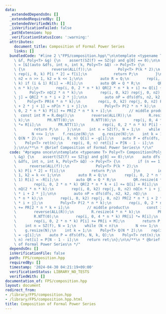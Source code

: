 ```yaml
---
data:
  _extendedDependsOn: []
  _extendedRequiredBy: []
  _extendedVerifiedWith: []
  _isVerificationFailed: false
  _pathExtension: hpp
  _verificationStatusIcon: ':warning:'
  attributes:
    document_title: Composition of Formal Power Series
    links: []
  bundledCode: "#line 2 \"FPS/composition.hpp\"\n\ntemplate <typename T> Poly<T> Composition(Poly<T>\
    \ &f, Poly<T> &g) {\n    assert(SZ(f) == SZ(g) and g[0] == 0);\n\n    auto dfs\
    \ = [&](auto &dfs, int n, int k, Poly<T> &Q) -> Poly<T> {\n        if (n == 1)\
    \ {\n            reverse(ALL(f));\n            Poly<T> P(k * 2);\n           \
    \ rep(i, 0, k) P[i * 2] = f[i];\n            return P;\n        }\n        int\
    \ n2 = n >> 1, k2 = k << 1;\n\n        auto R = Q;\n        rep(i, 0, 2 * n *\
    \ k) if (i & 1) R[i] = -R[i];\n        auto QR = Q * R;\n        QR.resize(4 *\
    \ n * k);\n        rep(i, 0, 2 * n * k) QR[2 * n * k + i] += Q[i] + R[i];\n  \
    \      Poly<T> nQ(2 * n * k);\n        rep(i, 0, k2) rep(j, 0, n2) nQ[n * i +\
    \ j] = QR[2 * n * i + 2 * j];\n\n        auto nP = dfs(dfs, n2, k2, nQ);\n   \
    \     Poly<T> PR(4 * n * k);\n        rep(i, 0, k2) rep(j, 0, n2) PR[2 * n * i\
    \ + 2 * j + 1] = nP[n * i + j];\n        Poly<T> P(2 * n * k);\n        rep(i,\
    \ 0, 2 * n * k) P[i] += PR[2 * n * k + i];\n        // middle product\n      \
    \  const int M = R.deg();\n        reverse(ALL(R));\n        R.resize(4 * n *\
    \ k);\n        PR.NTT(0);\n        R.NTT(0);\n        rep(i, 0, 4 * n * k) PR[i]\
    \ *= R[i];\n        PR.NTT(1);\n        rep(i, 0, 2 * n * k) P[i] += PR[i + M];\n\
    \        return P;\n    };\n\n    int n = SZ(f), N = 1;\n    while (N < n)\n \
    \       N <<= 1;\n    f.resize(N);\n    g.resize(N);\n    int k = 1;\n    Poly<T>\
    \ Q(N * 2);\n    rep(i, 0, n) Q[i] = -g[i];\n    auto P = dfs(dfs, N, k, Q);\n\
    \    Poly<T> ret(n);\n    rep(i, 0, n) ret[i] = P[N - 1 - i];\n    return ret;\n\
    };\n\n/**\n * @brief Composition of Formal Power Series\n */\n"
  code: "#pragma once\n\ntemplate <typename T> Poly<T> Composition(Poly<T> &f, Poly<T>\
    \ &g) {\n    assert(SZ(f) == SZ(g) and g[0] == 0);\n\n    auto dfs = [&](auto\
    \ &dfs, int n, int k, Poly<T> &Q) -> Poly<T> {\n        if (n == 1) {\n      \
    \      reverse(ALL(f));\n            Poly<T> P(k * 2);\n            rep(i, 0,\
    \ k) P[i * 2] = f[i];\n            return P;\n        }\n        int n2 = n >>\
    \ 1, k2 = k << 1;\n\n        auto R = Q;\n        rep(i, 0, 2 * n * k) if (i &\
    \ 1) R[i] = -R[i];\n        auto QR = Q * R;\n        QR.resize(4 * n * k);\n\
    \        rep(i, 0, 2 * n * k) QR[2 * n * k + i] += Q[i] + R[i];\n        Poly<T>\
    \ nQ(2 * n * k);\n        rep(i, 0, k2) rep(j, 0, n2) nQ[n * i + j] = QR[2 * n\
    \ * i + 2 * j];\n\n        auto nP = dfs(dfs, n2, k2, nQ);\n        Poly<T> PR(4\
    \ * n * k);\n        rep(i, 0, k2) rep(j, 0, n2) PR[2 * n * i + 2 * j + 1] = nP[n\
    \ * i + j];\n        Poly<T> P(2 * n * k);\n        rep(i, 0, 2 * n * k) P[i]\
    \ += PR[2 * n * k + i];\n        // middle product\n        const int M = R.deg();\n\
    \        reverse(ALL(R));\n        R.resize(4 * n * k);\n        PR.NTT(0);\n\
    \        R.NTT(0);\n        rep(i, 0, 4 * n * k) PR[i] *= R[i];\n        PR.NTT(1);\n\
    \        rep(i, 0, 2 * n * k) P[i] += PR[i + M];\n        return P;\n    };\n\n\
    \    int n = SZ(f), N = 1;\n    while (N < n)\n        N <<= 1;\n    f.resize(N);\n\
    \    g.resize(N);\n    int k = 1;\n    Poly<T> Q(N * 2);\n    rep(i, 0, n) Q[i]\
    \ = -g[i];\n    auto P = dfs(dfs, N, k, Q);\n    Poly<T> ret(n);\n    rep(i, 0,\
    \ n) ret[i] = P[N - 1 - i];\n    return ret;\n};\n\n/**\n * @brief Composition\
    \ of Formal Power Series\n */"
  dependsOn: []
  isVerificationFile: false
  path: FPS/composition.hpp
  requiredBy: []
  timestamp: '2024-04-30 04:21:19+09:00'
  verificationStatus: LIBRARY_NO_TESTS
  verifiedWith: []
documentation_of: FPS/composition.hpp
layout: document
redirect_from:
- /library/FPS/composition.hpp
- /library/FPS/composition.hpp.html
title: Composition of Formal Power Series
---
```

